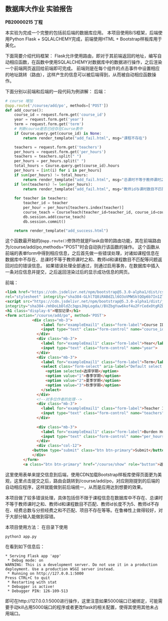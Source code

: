 ## 数据库大作业 实验报告

**PB20000215 丁程**

本实验为完成一个完整的包括前后端的数据库应用。
本项目使用B/S框架，后端使用Python Flask + SQLALCHEMY完成，前端使用HTML + Bootstrap样板库用于美化。

下面简要介绍代码框架：
Flask允许使用路由，即对于其前端返回的地址，编写自动相应函数，在函数中使用SQLALCHEMY对数据库中的数据进行操作，之后渲染一个前端网页返回给前端即可完成。
前端则是在每个组件的点击事件中设置相应的地址跳转（路由），这样产生的信息可以被后端得到，从而被自动相应函数操作。

下面分别以前端和后端的一段代码为例讲解：
后端：
```Python
# course 增加
@app.route('/course/add/po', methods=['POST'])
def add_course():
    course_id = request.form.get('course_id')
    year = request.form.get('year')
    term = request.form.get('term')
    # 判断course是否已经存在Course表中
    if Course.query.get(course_id) is None:
        return render_template("add_fail.html", msg="课程不存在")

    teachers = request.form.get('teachers')
    per_hours = request.form.get('per_hours')
    teachers = teachers.split(" ")
    per_hours = per_hours.split(" ")
    total_hours = Course.query.get(course_id).hours
    per_hours = [int(i) for i in per_hours]
    if sum(per_hours) != total_hours:
        return render_template("add_fail.html", msg="总课时不等于教师课时之和")
    if len(teachers) != len(per_hours):
        return render_template("add_fail.html", msg="教师id与课时数目不匹配")
    
    for teacher in teachers:
        teacher_id = teacher
        per_hour = per_hours[teachers.index(teacher)]
        course_teach = CourseTeach(teacher_id=teacher_id, course_id=course_id, year=year, term=term, per_hours=per_hour)
        db.session.add(course_teach)
        db.session.commit()

    return render_template("add_success.html")
```
这个函数最开始的`@app.route()`修饰符就是Flask自带的路由功能，其在前端路由为/course/add/po,methods="POST"时会自动执行该函数的操作。
这个函数从前端的表单form中得到相应信息，之后首先做一些错误处理，对诸如课程信息在数据库中不存在、总课时不等于教师课时之和、教师id和课程数目不匹配等问题返回对应的错误信息。
如果错误处理全部通过，则通过启用事务，在数据库中插入一条对应信息并提交，之后返回渲染过后的显示成功信息的网页。

前端：
```html
<link href="https://cdn.jsdelivr.net/npm/bootstrap@5.3.0-alpha1/dist/css/bootstrap.min.css" 
rel="stylesheet" integrity="sha384-GLhlTQ8iRABdZLl6O3oVMWSktQOp6b7In1Zl3/Jr59b6EGGoI1aFkw7cmDA6j6gD" crossorigin="anonymous">
<script src="https://cdn.jsdelivr.net/npm/bootstrap@5.3.0-alpha1/dist/js/bootstrap.bundle.min.js" 
integrity="sha384-/mhDoLbDldZc3qpsJHpLogda//BVZbgYuw6kof4u2FrCedxOtgRZDTHgHUhOCVim" crossorigin="anonymous"></script>        
<h1 class="display-6">增加记录</h1>
<form action="/course/add/po", method='POST'>
            <div class="mb-3">
                <label for="exampleEmail1" class="form-label">Course ID</label>
                <input type="text" class="form-control" name="course_id">
              </div>
              <div class="mb-3">
                <label for="exampleEmail1" class="form-label">Year</label>
                <input type="text" class="form-control" name="year">
              </div>
              <div class="mb-3">
                <label for="exampleEmail1" class="form-label">Term</label>
                <select class="form-select" aria-label="Default select example" name="term">
                  <option selected>选择学期</option>
                  <option value="1">春季学期</option>
                  <option value="2">夏季学期</option>
                  <option value="3">秋季学期</option>
                </select>
              </div>
              <!--对多位作者的处理-->
              <div class="mb-3">
                <label for="exampleEmail1" class="form-label">Teacher ID(请按顺序输入老师工号,中间用空格隔开)</label>
                <input type="text" class="form-control" name="teachers">
              </div>
  
              <div class="mb-3">
                <label for="exampleEmail1" class="form-label">Burden Hours(请按顺序输入老师主讲学时)</label>
                <input type="text" class="form-control" name="per_hours">
              </div>
              <div class="col-12">
            <button type="submit" class="btn btn-primary">Submit</button>
            </div>
        </form>
        <a class="btn btn-primary" href="/course/show" role="button">返回上一页</a>
```
这里使用表单来提交信息到后端，使用CDN加载Bootstrap样板库使得页面更为美观，这里点击提交之后，路由会跳转到/course/add/po，对应刚刚提到的后端的自动相应程序，这样就能做到前后端统一，从而是应用达到想要的效果。

本项目做了较多错误处理，具体包括但不限于课程信息在数据库中不存在、总课时不等于教师课时之和、教师id和课程数目不匹配、教师id长度不为5、教师id不存在、经费总数与分担经费之和不匹配、项目不存在等等。在鲁棒性上做得较好，对于大部分输入能做到容错。

本项目使用方法：
在目录下使用
```shell
python3 app.py
```
在看到如下信息后：
```shell
* Serving Flask app 'app'
 * Debug mode: on
WARNING: This is a development server. Do not use it in a production deployment. Use a production WSGI server instead.
 * Running on http://127.0.0.1:5000
Press CTRL+C to quit
 * Restarting with stat
 * Debugger is active!
 * Debugger PIN: 126-109-513
```
即可在http://127.0.0.1:5000进行操作，这里注意如果5000端口已被绑定，可能需要手动kill占用5000端口的程序或者更改flask的相关配置，使得其使用其他未占用端口。